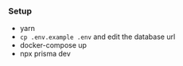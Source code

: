 ### Setup
* yarn
* `cp .env.example .env` and edit the database url
* docker-compose up
* npx prisma dev
